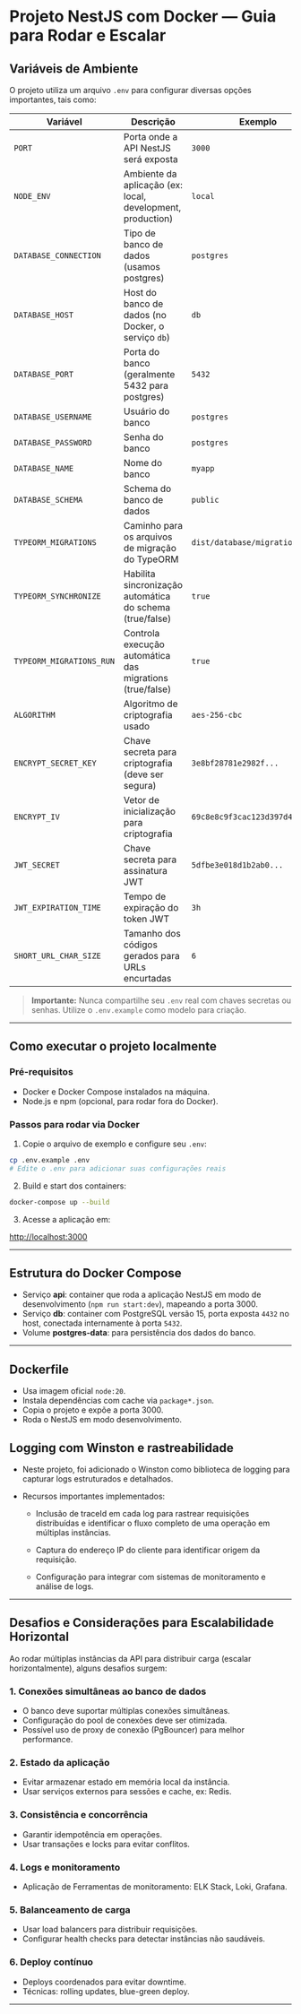 
# Projeto NestJS com Docker — Guia para Rodar e Escalar

## Variáveis de Ambiente

O projeto utiliza um arquivo `.env` para configurar diversas opções importantes, tais como:

| Variável                | Descrição                                              | Exemplo                        |
|------------------------|--------------------------------------------------------|-------------------------------|
| `PORT`                 | Porta onde a API NestJS será exposta                   | `3000`                        |
| `NODE_ENV`             | Ambiente da aplicação (ex: local, development, production) | `local`                       |
| `DATABASE_CONNECTION`  | Tipo de banco de dados (usamos postgres)               | `postgres`                    |
| `DATABASE_HOST`        | Host do banco de dados (no Docker, o serviço `db`)     | `db`                          |
| `DATABASE_PORT`        | Porta do banco (geralmente 5432 para postgres)         | `5432`                        |
| `DATABASE_USERNAME`    | Usuário do banco                                        | `postgres`                    |
| `DATABASE_PASSWORD`    | Senha do banco                                         | `postgres`                    |
| `DATABASE_NAME`        | Nome do banco                                         | `myapp`                       |
| `DATABASE_SCHEMA`      | Schema do banco de dados                               | `public`                      |
| `TYPEORM_MIGRATIONS`   | Caminho para os arquivos de migração do TypeORM        | `dist/database/migrations/*.js` |
| `TYPEORM_SYNCHRONIZE`  | Habilita sincronização automática do schema (true/false) | `true`                        |
| `TYPEORM_MIGRATIONS_RUN`| Controla execução automática das migrations (true/false) | `true`                        |
| `ALGORITHM`            | Algoritmo de criptografia usado                         | `aes-256-cbc`                 |
| `ENCRYPT_SECRET_KEY`   | Chave secreta para criptografia (deve ser segura)      | `3e8bf28781e2982f...`         |
| `ENCRYPT_IV`           | Vetor de inicialização para criptografia                | `69c8e8c9f3cac123d397d4d9...`|
| `JWT_SECRET`           | Chave secreta para assinatura JWT                       | `5dfbe3e018d1b2ab0...`        |
| `JWT_EXPIRATION_TIME`  | Tempo de expiração do token JWT                          | `3h`                          |
| `SHORT_URL_CHAR_SIZE`  | Tamanho dos códigos gerados para URLs encurtadas        | `6`                           |

> **Importante:** Nunca compartilhe seu `.env` real com chaves secretas ou senhas. Utilize o `.env.example` como modelo para criação.

---

## Como executar o projeto localmente

### Pré-requisitos

- Docker e Docker Compose instalados na máquina.
- Node.js e npm (opcional, para rodar fora do Docker).

### Passos para rodar via Docker

1. Copie o arquivo de exemplo e configure seu `.env`:

```bash
cp .env.example .env
# Edite o .env para adicionar suas configurações reais
```

2. Build e start dos containers:

```bash
docker-compose up --build
```

3. Acesse a aplicação em:

[http://localhost:3000](http://localhost:3000)

---

## Estrutura do Docker Compose

- Serviço **api**: container que roda a aplicação NestJS em modo de desenvolvimento (`npm run start:dev`), mapeando a porta 3000.
- Serviço **db**: container com PostgreSQL versão 15, porta exposta `4432` no host, conectada internamente à porta `5432`.
- Volume **postgres-data**: para persistência dos dados do banco.

---

## Dockerfile

- Usa imagem oficial `node:20`.
- Instala dependências com cache via `package*.json`.
- Copia o projeto e expõe a porta 3000.
- Roda o NestJS em modo desenvolvimento.

## Logging com Winston e rastreabilidade
- Neste projeto, foi adicionado o Winston como biblioteca de logging para capturar logs estruturados e detalhados.

- Recursos importantes implementados:
  - Inclusão de traceId em cada log para rastrear requisições distribuídas e identificar o fluxo completo de uma operação em múltiplas instâncias.

  - Captura do endereço IP do cliente para identificar origem da requisição.

  - Configuração para integrar com sistemas de monitoramento e análise de logs.

---

## Desafios e Considerações para Escalabilidade Horizontal

Ao rodar múltiplas instâncias da API para distribuir carga (escalar horizontalmente), alguns desafios surgem:

### 1. Conexões simultâneas ao banco de dados

- O banco deve suportar múltiplas conexões simultâneas.
- Configuração do pool de conexões deve ser otimizada.
- Possível uso de proxy de conexão (PgBouncer) para melhor performance.

### 2. Estado da aplicação

- Evitar armazenar estado em memória local da instância.
- Usar serviços externos para sessões e cache, ex: Redis.

### 3. Consistência e concorrência

- Garantir idempotência em operações.
- Usar transações e locks para evitar conflitos.

### 4. Logs e monitoramento

- Aplicação de Ferramentas de monitoramento: ELK Stack, Loki, Grafana.

### 5. Balanceamento de carga

- Usar load balancers para distribuir requisições.
- Configurar health checks para detectar instâncias não saudáveis.

### 6. Deploy contínuo

- Deploys coordenados para evitar downtime.
- Técnicas: rolling updates, blue-green deploy.

---

